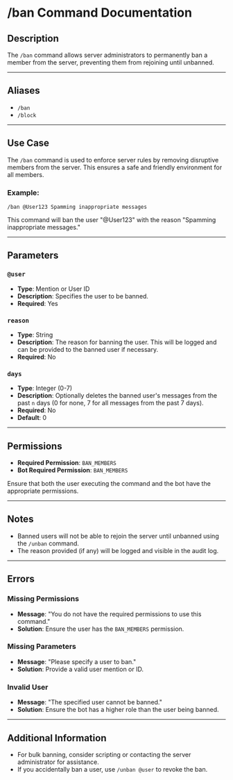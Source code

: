 # /ban Command Documentation

## Description
The `/ban` command allows server administrators to permanently ban a member from the server, preventing them from rejoining until unbanned.

---

## Aliases
- `/ban`
- `/block`

---

## Use Case
The `/ban` command is used to enforce server rules by removing disruptive members from the server. This ensures a safe and friendly environment for all members.

### Example:
```
/ban @User123 Spamming inappropriate messages
```
This command will ban the user "@User123" with the reason "Spamming inappropriate messages."

---

## Parameters

### `@user`
- **Type**: Mention or User ID
- **Description**: Specifies the user to be banned.
- **Required**: Yes

### `reason`
- **Type**: String
- **Description**: The reason for banning the user. This will be logged and can be provided to the banned user if necessary.
- **Required**: No

### `days`
- **Type**: Integer (0-7)
- **Description**: Optionally deletes the banned user's messages from the past `n` days (0 for none, 7 for all messages from the past 7 days).
- **Required**: No
- **Default**: 0

---

## Permissions
- **Required Permission**: `BAN_MEMBERS`
- **Bot Required Permission**: `BAN_MEMBERS`

Ensure that both the user executing the command and the bot have the appropriate permissions.

---

## Notes
- Banned users will not be able to rejoin the server until unbanned using the `/unban` command.
- The reason provided (if any) will be logged and visible in the audit log.

---

## Errors

### Missing Permissions
- **Message**: "You do not have the required permissions to use this command."
- **Solution**: Ensure the user has the `BAN_MEMBERS` permission.

### Missing Parameters
- **Message**: "Please specify a user to ban."
- **Solution**: Provide a valid user mention or ID.

### Invalid User
- **Message**: "The specified user cannot be banned."
- **Solution**: Ensure the bot has a higher role than the user being banned.

---

## Additional Information
- For bulk banning, consider scripting or contacting the server administrator for assistance.
- If you accidentally ban a user, use `/unban @user` to revoke the ban.

